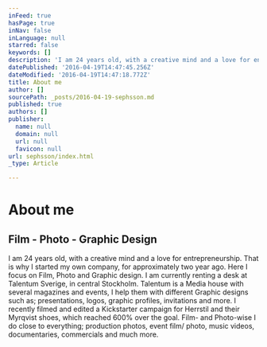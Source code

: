 ```yaml
---
inFeed: true
hasPage: true
inNav: false
inLanguage: null
starred: false
keywords: []
description: 'I am 24 years old, with a creative mind and a love for entrepreneurship. That is why I started my own company, for approximately two year ago. Here I focus on Film, Photo and Graphic design. I am currently renting a desk at Talentum Sverige, in central Stockholm. Talentum is a Media house with several magazines and events, I help them with different Graphic designs such as; presentations, logos, graphic profiles, invitations and more. I recently filmed and edited a Kickstarter campaign for Herrstil and their Myrqvist shoes, which reached 600% over the goal. Film- and Photo-wise I do close to everything; production photos, event film/ photo, music videos, documentaries, commercials and much more. '
datePublished: '2016-04-19T14:47:45.256Z'
dateModified: '2016-04-19T14:47:18.772Z'
title: About me
author: []
sourcePath: _posts/2016-04-19-sephsson.md
published: true
authors: []
publisher:
  name: null
  domain: null
  url: null
  favicon: null
url: sephsson/index.html
_type: Article

---
```

# About me

## Film - Photo - Graphic Design

I am 24 years old, with a creative mind and a love for entrepreneurship. That is why I started my own company, for approximately two year ago. Here I focus on Film, Photo and Graphic design. I am currently renting a desk at Talentum Sverige, in central Stockholm. Talentum is a Media house with several magazines and events, I help them with different Graphic designs such as; presentations, logos, graphic profiles, invitations and more. I recently filmed and edited a Kickstarter campaign for Herrstil and their Myrqvist shoes, which reached 600% over the goal. Film- and Photo-wise I do close to everything; production photos, event film/ photo, music videos, documentaries, commercials and much more.